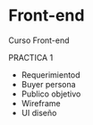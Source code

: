 # Front-end
Curso Front-end 

PRACTICA 1 

- Requerimientod
- Buyer persona
- Publico objetivo
- Wireframe
- UI diseño
